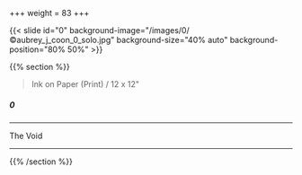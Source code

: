 +++
weight = 83
+++


{{< slide id="0" background-image="/images/0/©aubrey_j_coon_0_solo.jpg" background-size="40% auto" background-position="80% 50%" >}}

{{% section %}}

> Ink on Paper (Print) / 12 x 12"

##### 0

---

The Void

---

{{% /section %}}